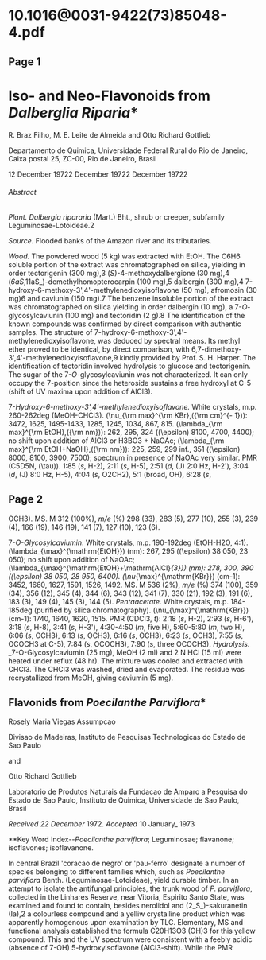 # 10.1016@0031-9422(73)85048-4.pdf

## Page 1



# Iso- and Neo-Flavonoids from _Dalberglia Riparia_*

R. Braz Filho, M. E. Leite de Almeida and Otto Richard Gottlieb

Departamento de Quimica, Universidade Federal Rural do Rio de Janeiro, Caixa postal 25, ZC-00, Rio de Janeiro, Brasil

12 December 19722 December 19722 December 19722

###### Abstract

_Plant. Dalbergia ripararia_ (Mart.) Bht., shrub or creeper, subfamily Leguminosae-Lotoideae.2

_Source._ Flooded banks of the Amazon river and its tributaries.

_Wood._ The powdered wood (5 kg) was extracted with EtOH. The C6H6 soluble portion of the extract was chromatographed on silica, yielding in order tectorigenin (300 mg),3 (_S_)-4-methoxydalbergione (30 mg),4 (_6aS_,11aS_)-demethylhomopterocarpin (100 mg),5 dalbergin (300 mg),4 7-hydroxy-6-methoxy-3',4'-methylenedioxyisoflavone (50 mg), afromosin (30 mg)6 and caviunin (150 mg).7 The benzene insoluble portion of the extract was chromatographed on silica yielding in order dalbergin (10 mg), a 7-_O_-glycosylcaviunin (100 mg) and tectoridin (2 g).8 The identification of the known compounds was confirmed by direct comparison with authentic samples. The structure of 7-hydroxy-6-methoxy-3',4'-methylenedioxyisoflavone, was deduced by spectral means. Its methyl ether proved to be identical, by direct comparison, with 6,7-dimethoxy-3',4'-methylenedioxyisoflavone,9 kindly provided by Prof. S. H. Harper. The identification of tectoridin involved hydrolysis to glucose and tectorigenin. The sugar of the 7-_O_-glycosylcaviunin was not characterized. It can only occupy the 7-position since the heteroside sustains a free hydroxyl at C-5 (shift of UV maxima upon addition of AlCl3).

7-_Hydroxy-6-methoxy-3',4'-methylenedioxyisoflavone._ White crystals, m.p. 260-262deg (MeOH-CHCl3). \(\nu_{\rm max}^{\rm KBr}\,({\rm cm}^{- 1})\): 3472, 1625, 1495-1433, 1285, 1245, 1034, 867, 815. \(\lambda_{\rm max}^{\rm EtOH}\,({\rm nm})\): 262, 295, 324 (\(\epsilon\) 8100, 4700, 4400); no shift upon addition of AlCl3 or H3BO3 + NaOAc; \(\lambda_{\rm max}^{\rm EtOH+NaOH}\,({\rm nm})\): 225, 259, 299 inf., 351 (\(\epsilon\) 8000, 8100, 3900, 7500); spectrum in presence of NaOAc very similar. PMR (C5D5N, \(\tau\)). 1:85 (_s_, H-2), 2:11 (_s_, H-5), 2:51 (_d_, \(J\) 2:0 Hz, H-2'), 3:04 (_d_, \(J\) 8:0 Hz, H-5), 4:04 (_s_, O2CH2), 5:1 (broad, OH), 6:28 (_s_,

## Page 2

OCH3). MS. M 312 (100%), _m/e_ (%) 298 (33), 283 (5), 277 (10), 255 (3), 239 (4), 166 (19), 146 (19), 141 (7), 127 (10), 123 (6).

7-_O-Glycosylcaviumin_. White crystals, m.p. 190-192deg (EtOH-H2O, 4:1). \(\lambda_{\max}^{\mathrm{EtOH}}\) (nm): 267, 295 (\(\epsilon\) 38 050, 23 050); no shift upon addition of NaOAc; \(\lambda_{\max}^{\mathrm{EtOH}+\mathrm{AlCl}_{3}}\) (nm): 278, 300, 390 (\(\epsilon\) 38 050, 28 950, 6400). \(\nu_{\max}^{\mathrm{KBr}}\) (cm-1): 3452, 1660, 1627, 1591, 1526, 1492. MS. M 536 (2%), _m/e_ (%) 374 (100), 359 (34), 356 (12), 345 (4), 344 (6), 343 (12), 341 (7), 330 (21), 192 (3), 191 (6), 183 (3), 149 (4), 145 (3), 144 (5). _Pentaacetate_. White crystals, m.p. 184-185deg (purified by silica chromatography). \(\nu_{\max}^{\mathrm{KBr}}\) (cm-1): 1740, 1640, 1620, 1515. PMR (CDCl3, _t_): 2:18 (_s_, H-2), 2:93 (_s_, H-6'), 3:18 (_s_, H-8), 3:41 (_s_, H-3'), 4:30-4:50 (_m_, five H), 5:60-5:80 (_m_, two H), 6:06 (_s_, OCH3), 6:13 (_s_, OCH3), 6:16 (_s_, OCH3), 6:23 (_s_, OCH3), 7:55 (_s_, OCOCH3 at C-5), 7:84 (_s_, OCOCH3), 7:90 (_s_, three OCOCH3). _Hydrolysis_. _7-O-Glycosylcaviumin (25 mg), MeOH (2 ml) and 2 N HCl (15 ml) were heated under reflux (48 hr). The mixture was cooled and extracted with CHCl3. The CHCl3 was washed, dried and evaporated. The residue was recrystallized from MeOH, giving caviumin (5 mg).

## Flavonids from _Poecilanthe Parviflora_*

Rosely Maria Viegas Assumpcao

Divisao de Madeiras, Instituto de Pesquisas Technologicas do Estado de Sao Paulo

and

Otto Richard Gottlieb

Laboratorio de Produtos Naturais da Fundacao de Amparo a Pesquisa do Estado de Sao Paulo, Instituto de Quimica, Universidade de Sao Paulo, Brasil

_Received 22 December_ 1972. _Accepted_ 10 January_ 1973

**Key Word Index--_Poecilanthe parviflora_; Leguminosae; flavanone; isoflavones; isoflavanone.

In central Brazil 'coracao de negro' or 'pau-ferro' designate a number of species belonging to different families which, such as _Poecilanthe parviflora_ Benth. (Leguminosae-Lotoideae), yield durable timber. In an attempt to isolate the antifungal principles, the trunk wood of _P. parviflora_, collected in the Linhares Reserve, near Vitoria, Espirito Santo State, was examined and found to contain, besides nerolidol and (2_S_)-sakuranetin (Ia),2 a colourless compound and a yelliw crystalline product which was apparently homogenous upon examination by TLC. Elementary, MS and functional analysis established the formula C20H13O3 (OH)3 for this yellow compound. This and the UV spectrum were consistent with a feebly acidic (absence of 7-OH) 5-hydroxyisoflavone (AlCl3-shift). While the PMR

